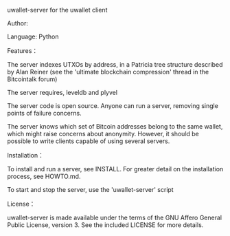 uwallet-server for the uwallet client

Author: 

Language: Python

Features：

The server indexes UTXOs by address, in a Patricia tree structure described by Alan Reiner (see the 'ultimate blockchain compression' thread in the Bitcointalk forum)

The server requires, leveldb and plyvel

The server code is open source. Anyone can run a server, removing single points of failure concerns.

The server knows which set of Bitcoin addresses belong to the same wallet, which might raise concerns about anonymity. However, it should be possible to write clients capable of using several servers.

Installation：

To install and run a server, see INSTALL. For greater detail on the installation process, see HOWTO.md.

To start and stop the server, use the 'uwallet-server' script

License：

uwallet-server is made available under the terms of the GNU Affero General Public License, version 3. See the included LICENSE for more details.
